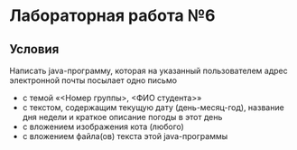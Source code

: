 # Лабораторная работа №6

## Условия

Написать java-программу, которая на указанный пользователем адрес электронной почты посылает одно письмо
- с темой «<Номер группы>, <ФИО студента>»
- с текстом, содержащим текущую дату (день-месяц-год), название дня недели
  и краткое описание погоды в этот день
- с вложением изображения кота (любого)
- с вложением файла(ов) текста этой java-программы
